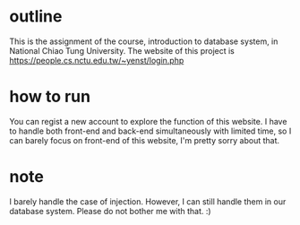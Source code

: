 # outline
This is the assignment of the course, introduction to database system, in National Chiao Tung University. The website of this project is https://people.cs.nctu.edu.tw/~yenst/login.php 

# how to run
You can regist a new account to explore the function of this website.
I have to handle both front-end and back-end simultaneously with limited time, so I can barely focus on front-end of this website, I'm pretty sorry about that.

# note
I barely handle the case of injection. However, I can still handle them in our database system. Please do not bother me with that. :)
